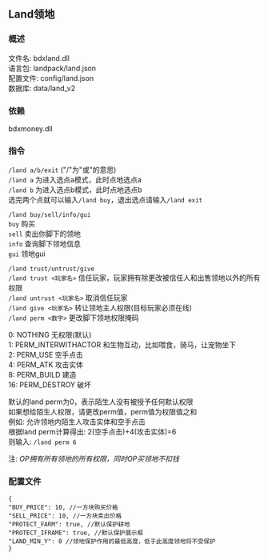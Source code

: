 ## Land领地

### 概述
文件名: bdxland.dll</br>
语言包: landpack/land.json</br> 
配置文件: config/land.json</br>
数据库: data/land_v2</br>

### 依赖
bdxmoney.dll

### 指令
`/land a/b/exit` ("/"为"或"的意思)  
`/land a` 为进入选点a模式，此时点地选点a  
`/land b` 为进入选点b模式，此时点地选点b  
选完两个点就可以输入`/land buy`，退出选点请输入`/land exit`  

`/land buy/sell/info/gui`  
`buy` 购买  
`sell` 卖出你脚下的领地  
`info` 查询脚下领地信息  
`gui` 领地gui  

`/land trust/untrust/give`</br>
`/land trust <玩家名>` 信任玩家，玩家拥有除更改被信任人和出售领地以外的所有权限</br>
`/land untrust <玩家名>` 取消信任玩家</br>
`/land give <玩家名>` 转让领地主人权限(目标玩家必须在线)</br>
`/land perm <数字>` 更改脚下领地权限掩码

0: NOTHING 无权限(默认)</br>
1: PERM_INTERWITHACTOR 和生物互动，比如喂食，骑马，让宠物坐下</br>
2: PERM_USE 空手点击</br>
4: PERM_ATK 攻击实体</br>
8: PERM_BUILD 建造</br>
16: PERM_DESTROY 破坏

默认的land perm为0，表示陌生人没有被授予任何默认权限</br>
如果想给陌生人权限，请更改perm值，perm值为权限值之和</br>
例如: 允许领地内陌生人攻击实体和空手点击</br>
根据land perm计算得出: 2(空手点击)+4(攻击实体)=6</br>
则输入: `/land perm 6`

注: *OP拥有所有领地的所有权限，同时OP买领地不扣钱*

### 配置文件
```
{
"BUY_PRICE": 10, //一方块购买价格
"SELL_PRICE": 10, //一方块卖出价格
"PROTECT_FARM": true, //默认保护耕地
"PROTECT_IFRAME": true, //默认保护展示框
"LAND_MIN_Y": 0 //领地保护作用的最低高度，低于此高度领地将不受保护
}
```